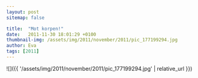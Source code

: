 ```yaml
---
layout: post
sitemap: false

title:  "Mot korpen!"
date:   2011-11-30 18:01:29 +0100
thumbnail-img: /assets/img/2011/november/2011/pic_177199294.jpg
author: Eva
tags: [2011]
---
```




![]({{ '/assets/img/2011/november/2011/pic_177199294.jpg'  | relative_url }})

